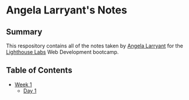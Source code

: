 # Angela Larryant's Notes

## Summary

This respository contains all of the notes taken by [Angela Larryant](https://github.com/alarryant) for the [Lighthouse Labs](https://lighthouselabs.ca) Web Development bootcamp.

## Table of Contents

* [Week 1](/Week_1)
  * [Day 1](/Week_1/Day_1)